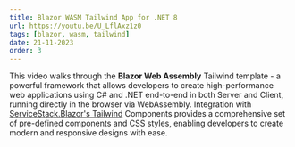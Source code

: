 ```yaml
---
title: Blazor WASM Tailwind App for .NET 8
url: https://youtu.be/U_LflAxz1z0
tags: [blazor, wasm, tailwind]
date: 21-11-2023
order: 3
---
```


This video walks through the **Blazor Web Assembly** Tailwind template - a powerful framework that allows developers to create 
high-performance web applications using C# and .NET end-to-end in both Server and Client, running directly in the browser via WebAssembly. 
Integration with [ServiceStack.Blazor's Tailwind](https://blazor-gallery.servicestack.net/gallery) Components provides a 
comprehensive set of pre-defined components and CSS styles, enabling developers to create modern and responsive designs with ease.

